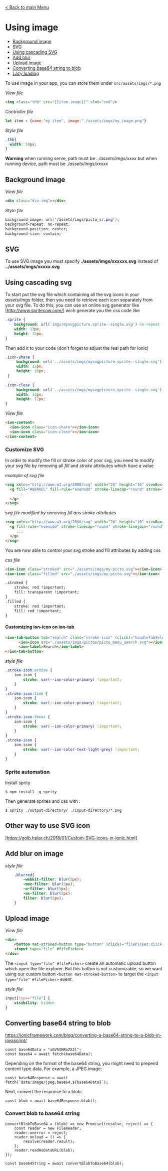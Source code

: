 [< Back to main Menu](https://github.com/gsoulie/Mobile-App-Development/blob/master/ionic2-test.md)    

# Using image

* [Background image](#background-image)    
* [SVG](#svg)    
* [Using cascading SVG](#using-cascading-svg)    
* [Add blur](#add-blur-on-image)    
* [Upload image](#upload-image)    
* [Converting base64 string to blob](#converting-base64-string-to-blob)     
* [Lazy loading](https://github.com/gsoulie/angular-resources/blob/master/ng-image.md#lazy-loading)     

To use image in your app, you can store them under ```src/assets/imgs/*.png```

*View file*

```html
<img class="thb" src="{{item.image}}" slot="end"/>
```

*Controller file*

```javascript
let item = {name:"my item", image:"./assets/imgs/my_image.png"}
```

*Style file*

```css
.thb{
  width: 50px;
}
```

**Warning** when running serve, path must be *../assets/imgs/xxxx* but when running device, path must be *./assets/imgs/xxxxx*

## Background image

*View file*
```html
<div class="div-img"></div>
```

*Style file*
```css
background-image: url('/assets/imgs/picto_sr.png');
background-repeat: no-repeat;
background-position: center;
background-size: contain;
```

## SVG

To use SVG image you must specify **./assets/imgs/xxxxxx.svg** instead of **../assets/imgs/xxxxx.svg**

## Using cascading svg

To start put the svg file which containing all the svg icons in your *assets/imgs* folder, then you need to retrieve each icon separately from your svg file. To do this, you can use an online svg generator like [http://www.spritecow.com/] wich generate you the css code like

```css
.sprite {
	background: url('imgs/mysvgpicture.sprite--single.svg') no-repeat -42px -10px;
	width: 13px;
	height: 12px;
}
```

Then add it to your code (don't forget to adjust the real path for ionic)

```css
.icon-share {
     background: url('../assets/imgs/mysvgpicture.sprite--single.svg') no-repeat -8px -8px;
     width: 17px;
     height: 16px;
 }
      
.icon-close {
     background: url('../assets/imgs/mysvgpicture.sprite--single.svg') no-repeat -42px -10px;
     width: 13px;
     height: 12px;
}
```

*View file*

```html
<ion-content>
  <ion-icon class="icon-share"></ion-icon>
  <ion-icon class="icon-close"></ion-icon>
</ion-content>
```

### Customize SVG

In order to modify the fill or stroke color of your svg, you need to modify your svg file by removing all *fill* and *stroke* attributes which have a value

*example of svg file*

````html
<svg xmlns="http://www.w3.org/2000/svg" width="20" height="16" viewBox="0 0 20 16">
  <g fill="#88AACC" fill-rule="evenodd" stroke-linecap="round" stroke="#555555" stroke-linejoin="round" stroke-width="2">
     ...
  </g>
</svg>
````

*svg file modified by removing fill ans stroke attributes*

````html
<svg xmlns="http://www.w3.org/2000/svg" width="20" height="16" viewBox="0 0 20 16">
  <g fill-rule="evenodd" stroke-linecap="round" stroke-linejoin="round" stroke-width="2">
     ...
  </g>
</svg>
````

You are now able to control your svg stroke and fill attributes by adding css 

*css file*

````html
<ion-icon class="stroked" src="./assets/imgs/my-picto.svg"></ion-icon>
<ion-icon class="filled" src="./assets/imgs/my-picto.svg"></ion-icon>

.stroked {
	stroke: red !important;
	fill: transparent !important;
}
.filled {
	stroke: red !important;
	fill: red !important;
}
````

#### Customizing ion-icon on ion-tab

````html
<ion-tab-button tab="search" class="stroke-icon" (click)="handleTabSelect('search', $event)">
      <ion-icon src="./assets/imgs/pictos/picto_menu_search.svg"></ion-icon>
      <ion-label>Search</ion-label>
</ion-tab-button>
````

*style file*

````css
.stroke-icon:active {
    ion-icon {
        stroke: var(--ion-color-primary) !important;
    }    
}
.stroke-icon:link {
    ion-icon {
        stroke: var(--ion-color-primary) !important;
    }
}
.stroke-icon:focus {
    ion-icon {
        stroke: var(--ion-color-primary) !important;
    }
}
.stroke-icon {
    ion-icon {
        stroke: var(--ion-color-text-light-grey) !important;
    }
}
````

### Sprite automation

Install sprity
```
$ npm install -g sprity
```

Then generate sprites and css with :

```
$ sprity ./output-directory/ ./input-directory/*.png
```

## Other way to use SVG icon

[https://golb.hplar.ch/2018/01/Custom-SVG-icons-in-Ionic.html]    

## Add blur on image

*style file*

```css
    .blurred{
        -webkit-filter: blur(5px);
        -moz-filter: blur(5px);
        -o-filter: blur(5px);
        -ms-filter: blur(5px);
        filter: blur(5px);
    }
```

## Upload image

*View file*
```html
<div>
    <button mat-stroked-button type="button" (click)="filePicker.click()">Upload image</button>
    <input type="file" #filePicker>
</div>
```

The ```<input type="file" #filePicker>``` create an automatic upload button which open the file explorer. But this button is not customizable, so we want using our custom button ```<button mat-stroked-button>``` to target the ```<input type="file" #filePicker>``` event.

*style file*
```css
input[type="file"] {
    visibility: hidden
}
```

## Converting base64 string to blob

https://ionicframework.com/blog/converting-a-base64-string-to-a-blob-in-javascript/

````
const base64Data = "aGV5IHRoZXJl";
const base64 = await fetch(base64Data);
````
Depending on the format of the base64 string, you might need to prepend content type data. For example, a JPEG image:
````
const base64Response = await fetch(`data:image/jpeg;base64,${base64Data}`);
````
Next, convert the response to a blob:
````
const blob = await base64Response.blob();
````

### Convert blob to base64 string

````typscript
convertBlobToBase64 = (blob) => new Promise((resolve, reject) => {
    const reader = new FileReader;
    reader.onerror = reject;
    reader.onload = () => {
        resolve(reader.result);
    };
    reader.readAsDataURL(blob);
});

const base64String = await convertBlobToBase64(blob);
````
